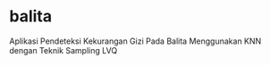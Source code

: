 # balita
Aplikasi Pendeteksi Kekurangan Gizi Pada Balita Menggunakan KNN dengan Teknik Sampling LVQ
